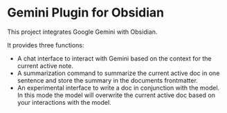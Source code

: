 # Gemini Plugin for Obsidian

This project integrates Google Gemini with Obsidian.

It provides three functions:

- A chat interface to interact with Gemini based on the context for the current active note.
- A summarization command to summarize the current active doc in one sentence and store the summary in the documents frontmatter.
- An experimental interface to write a doc in conjunction with the model. In this mode the model will overwrite the current active doc based on your interactions with the model.
